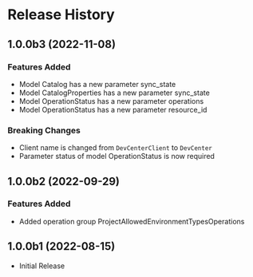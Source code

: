 # Release History

## 1.0.0b3 (2022-11-08)

### Features Added

  - Model Catalog has a new parameter sync_state
  - Model CatalogProperties has a new parameter sync_state
  - Model OperationStatus has a new parameter operations
  - Model OperationStatus has a new parameter resource_id

### Breaking Changes

  - Client name is changed from `DevCenterClient` to `DevCenter`
  - Parameter status of model OperationStatus is now required

## 1.0.0b2 (2022-09-29)

### Features Added

  - Added operation group ProjectAllowedEnvironmentTypesOperations

## 1.0.0b1 (2022-08-15)

* Initial Release
